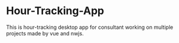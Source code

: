 # Hour-Tracking-App
This is hour-tracking desktop app for consultant working on multiple projects made by vue and nwjs.
